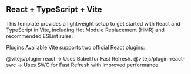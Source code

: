 ## React + TypeScript + Vite
This template provides a lightweight setup to get started with React and TypeScript in Vite, including Hot Module Replacement (HMR) and recommended ESLint rules.

Plugins Available
Vite supports two official React plugins:

@vitejs/plugin-react → Uses Babel for Fast Refresh.
@vitejs/plugin-react-swc → Uses SWC for Fast Refresh with improved performance.
